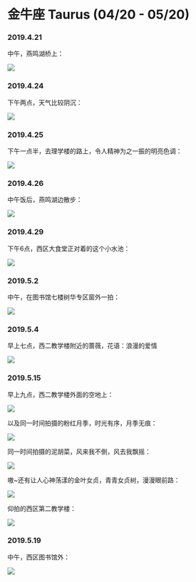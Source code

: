 # 金牛座 Taurus \(04/20 - 05/20\)

### 2019.4.21

中午，燕鸣湖桥上：

![](../.gitbook/assets/image%20%2834%29.png)

### 2019.4.24

下午两点，天气比较阴沉：

![](../.gitbook/assets/image%20%2859%29.png)

### 2019.4.25

下午一点半，去理学楼的路上，令人精神为之一振的明亮色调：

![](../.gitbook/assets/image%20%2831%29.png)

### 2019.4.26

中午饭后，燕鸣湖边散步：

![](../.gitbook/assets/image%20%2896%29.png)

### 2019.4.29

下午6点，西区大食堂正对着的这个小水池：

![](../.gitbook/assets/image%20%2890%29.png)

### 2019.5.2

中午，在图书馆七楼树华专区窗外一拍：

![](../.gitbook/assets/image%20%2860%29.png)

### 2019.5.4

早上七点，西二教学楼附近的蔷薇，花语：浪漫的爱情

![](../.gitbook/assets/image%20%2813%29.png)

### 2019.5.15

早上九点，西二教学楼外面的空地上：

![](../.gitbook/assets/image%20%2814%29.png)

以及同一时间拍摄的粉红月季，时光有序，月季无痕：

![](../.gitbook/assets/image%20%2893%29.png)

同一时间拍摄的泥胡菜，风来我不倒，风去我飘摇：

![](../.gitbook/assets/image%20%2883%29.png)

嗷~还有让人心神荡漾的金叶女贞，青青女贞树，漫漫眼前路：

![](../.gitbook/assets/image%20%2817%29.png)

仰拍的西区第二教学楼：

![](../.gitbook/assets/image%20%2884%29.png)

### 2019.5.19

中午，西区图书馆外：

![](../.gitbook/assets/image%20%2898%29.png)

